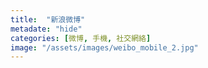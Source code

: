 ```yaml
---
title:  "新浪微博"
metadate: "hide"
categories: [微博, 手機, 社交網絡]
image: "/assets/images/weibo_mobile_2.jpg"
---
```

